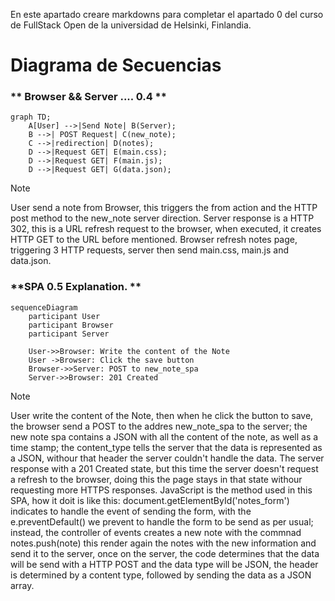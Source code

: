 En este apartado creare markdowns para completar el apartado 0 del curso de FullStack Open de la universidad de Helsinki, Finlandia.

# Diagrama de Secuencias
 ### ** Browser && Server .... 0.4 ** 

```mermaid
graph TD;
    A[User] -->|Send Note| B(Server);
    B -->| POST Request| C(new_note);
    C -->|redirection| D(notes);
    D -->|Request GET| E(main.css);
    D -->|Request GET| F(main.js);
    D -->|Request GET| G(data.json);

```
> [!NOTE]
> User send a note from Browser, this triggers the from action and the HTTP post method to the new_note server direction.
>Server response is a HTTP 302, this is a URL refresh request to the browser, when executed, it creates HTTP GET to the URL before mentioned.
>Browser refresh notes page, triggering 3 HTTP requests, server then send main.css, main.js and data.json.


### **SPA 0.5 Explanation. **

```mermaid
sequenceDiagram
    participant User
    participant Browser
    participant Server

    User->>Browser: Write the content of the Note
    User ->Browser: Click the save button
    Browser->>Server: POST to new_note_spa
    Server->>Browser: 201 Created

```

> [!NOTE]
> User write the content of the Note, then when he click the button to save, the browser send a POST to the addres new_note_spa to the server; the new note spa contains a JSON with all the content of the note, as well as a time stamp; the content_type tells the server that the data is represented as a JSON, withour that header the server couldn't handle the data. The server response with a 201 Created state, but this time the server doesn't request a refresh to the browser, doing this the page stays in that state withour requesting more HTTPS responses. JavaScript is the method used in this SPA, how it doit is like this: document.getElementById('notes_form') indicates to handle the event of sending the form, with the e.preventDefault() we prevent to handle the form to be send as per usual; instead, the controller of events creates a new note with the commnad notes.push(note) this render again the notes with the new information and send it to the server, once on the server, the code determines that the data will be send with a HTTP POST and the data type will be JSON, the header is determined by a content type, followed by sending the data as a JSON array.
